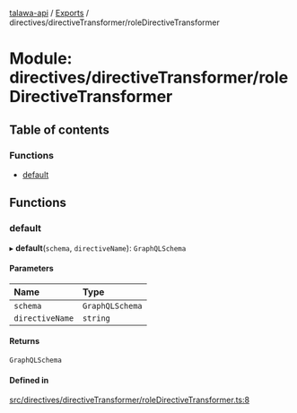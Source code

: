 [talawa-api](../README.md) / [Exports](../modules.md) / directives/directiveTransformer/roleDirectiveTransformer

# Module: directives/directiveTransformer/roleDirectiveTransformer

## Table of contents

### Functions

- [default](directives_directiveTransformer_roleDirectiveTransformer.md#default)

## Functions

### default

▸ **default**(`schema`, `directiveName`): `GraphQLSchema`

#### Parameters

| Name | Type |
| :------ | :------ |
| `schema` | `GraphQLSchema` |
| `directiveName` | `string` |

#### Returns

`GraphQLSchema`

#### Defined in

[src/directives/directiveTransformer/roleDirectiveTransformer.ts:8](https://github.com/PalisadoesFoundation/talawa-api/blob/9fa6a1c/src/directives/directiveTransformer/roleDirectiveTransformer.ts#L8)
